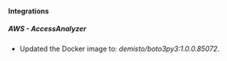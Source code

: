 #### Integrations
##### AWS - AccessAnalyzer
- Updated the Docker image to: *demisto/boto3py3:1.0.0.85072*.
